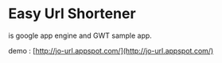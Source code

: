 # Easy Url Shortener
is google app engine and GWT sample app.

demo : [http://jo-url.appspot.com/](http://jo-url.appspot.com/)

